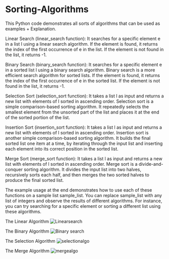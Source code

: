 # Sorting-Algorithms
This Python code demonstrates all sorts of algorithms that can be used as examples + Explanation.

Linear Search (linear_search function):
It searches for a specific element e in a list l using a linear search algorithm. If the element is found, it returns the index of the first occurrence of e in the list. If the element is not found in the list, it returns -1.

Binary Search (binary_search function):
It searches for a specific element e in a sorted list l using a binary search algorithm. Binary search is a more efficient search algorithm for sorted lists. If the element is found, it returns the index of the first occurrence of e in the sorted list. If the element is not found in the list, it returns -1.

Selection Sort (selection_sort function):
It takes a list l as input and returns a new list with elements of l sorted in ascending order. Selection sort is a simple comparison-based sorting algorithm. It repeatedly selects the smallest element from the unsorted part of the list and places it at the end of the sorted portion of the list.

Insertion Sort (insertion_sort function):
It takes a list l as input and returns a new list with elements of l sorted in ascending order. Insertion sort is another simple comparison-based sorting algorithm. It builds the final sorted list one item at a time, by iterating through the input list and inserting each element into its correct position in the sorted list.

Merge Sort (merge_sort function):
It takes a list l as input and returns a new list with elements of l sorted in ascending order. Merge sort is a divide-and-conquer sorting algorithm. It divides the input list into two halves, recursively sorts each half, and then merges the two sorted halves to produce the final sorted list.

The example usage at the end demonstrates how to use each of these functions on a sample list sample_list. You can replace sample_list with any list of integers and observe the results of different algorithms. For instance, you can try searching for a specific element or sorting a different list using these algorithms.

The Linear Algorithm
![Linearsearch](https://github.com/EnergyboyOfficial/Sorting-Algorithms/assets/94549302/8f97c020-4bfe-4056-9111-1e922ea93649)

The Binary Algorithm
![Binary search](https://github.com/EnergyboyOfficial/Sorting-Algorithms/assets/94549302/6bf89e46-294c-416c-877a-1f24688f9cc2)

The Selection Algorithm
![selectionalgo](https://github.com/EnergyboyOfficial/Sorting-Algorithms/assets/94549302/af03e886-7f44-4fe2-9067-cdf79fe5829c)

The Merge Algorithm
![mergealgo](https://github.com/EnergyboyOfficial/Sorting-Algorithms/assets/94549302/d2c9d3b8-cd87-4e97-a81b-b3dd8bbc3cca)


